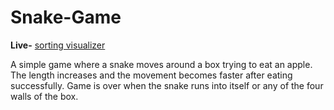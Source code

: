 # Snake-Game

**Live-** [sorting visualizer](https://snakegame786.netlify.app/)

A simple game where a snake moves around a box trying to eat an apple.
The length increases and the movement becomes faster after eating
successfully.
Game is over when the snake runs into itself or any of the four walls of
the box.
